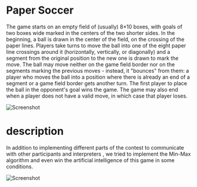 Paper Soccer
============

The game starts on an empty field of (usually) 8×10 boxes, with goals of two boxes wide marked in the centers of the two shorter sides. In the beginning, a ball is drawn in the center of the field, on the crossing of the paper lines.
Players take turns to move the ball into one of the eight paper line crossings around it (horizontally, vertically, or diagonally) and a segment from the original position to the new one is drawn to mark the move. The ball may move neither on the game field border nor on the segments marking the previous moves - instead, it "bounces" from them: a player who moves the ball into a position where there is already an end of a segment or a game field border gets another turn.
The first player to place the ball in the opponent's goal wins the game. The game may also end when a player does not have a valid move, in which case that player loses.

![Screenshot](https://raw.github.com/Pawel834/Paper-Soccer/master/screen1.png "Screenshot")

 description 
============================

In addition to implementing different parts of the contest to communicate with other participants and interpreters , we tried to implement the Min-Max algorithm and even win the artificial intelligence of this game in some conditions.

![Screenshot](https://raw.github.com/kargaranamir/Paper-Soccer/master/schematic.png "Schematic")
